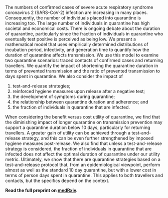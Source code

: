 The numbers of confirmed cases of severe acute respiratory syndrome coronavirus 2 (SARS-CoV-2) infection are increasing in many places. Consequently, the number of individuals placed into quarantine is increasing too. The large number of individuals in quarantine has high societal and economical costs. There is ongoing debate about the duration of quarantine, particularly since the fraction of individuals in quarantine who eventually test positive is perceived as being low. We present a mathematical model that uses empirically determined distributions of incubation period, infectivity, and generation time to quantify how the duration of quarantine affects transmission. We use this model to examine two quarantine scenarios: traced contacts of confirmed cases and returning travellers. We quantify the impact of shortening the quarantine duration in terms of prevented transmission and the ratio of prevented transmission to days spent in quarantine. We also consider the impact of 
  
  1. test-and-release strategies; 
  2. reinforced hygiene measures upon release after a negative test;
  3. the development of symptoms during quarantine;
  4. the relationship between quarantine duration and adherence; and 
  5. the fraction of individuals in quarantine that are infected.

When considering the benefit versus cost utility of quarantine, we find that the diminishing impact of longer quarantine on transmission prevention may support a quarantine duration below 10 days, particularly for returning travellers. A greater gain of utility can be achieved through a test-and-release strategy, and this can be even further strengthened by imposed hygiene measures post-release. We also find that unless a test-and-release strategy is considered, the fraction of individuals in quarantine that are infected does not affect the optimal duration of quarantine under our utility metric. Ultimately, we show that there are quarantine strategies based on a test-and-release protocol that, from an epidemiological viewpoint, perform almost as well as the standard 10 day quarantine, but with a lower cost in terms of person days spent in quarantine. This applies to both travellers and contacts, but the specifics depend on the context.

**Read the full preprint on [medRxiv](https://www.medrxiv.org/content/10.1101/2020.09.24.20201061v1).**
